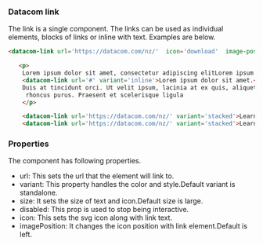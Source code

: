 ### Datacom link



The link is a single component. The links can be used as individual elements, blocks of links  or inline with text. Examples are below.

```html 
<datacom-link url='https://datacom.com/nz/'  icon='download'  image-position='right'>Learn more</datacom-link>
```
```html
   <p>
    Lorem ipsum dolor sit amet, consectetur adipiscing elitLorem ipsum dolor sit amet, consectetur adipiscing elitLorem ipsum dolor sit amet, consectetur adipiscing elit.
    <datacom-link url='#' variant='inline'>Lorem ipsum dolor sit amet.</datacom-link>
    Duis at tincidunt orci. Ut velit ipsum, lacinia at ex quis, aliquet
     rhoncus purus. Praesent et scelerisque ligula
    </p>
```
    
```html
    <datacom-link url='https://datacom.com/nz/' variant='stacked'>Learn more</datacom-link>
    <datacom-link url='https://datacom.com/nz/' variant='stacked'>Learn more</datacom-link>
```
 ### Properties
 The component has following properties.


- url: This sets the url that the element will link to.
- variant: This property handles the color and style.Default variant is standalone.
- size: It sets the size of text and icon.Default size is large.
- disabled: This prop is used to stop being interactive.
- icon: This sets the svg icon along with link text. 
- imagePosition: It changes the icon position with link element.Default is left.



 